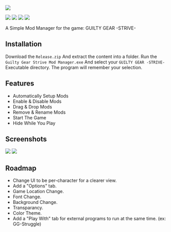 ﻿![](https://image.api.playstation.com/vulcan/img/rnd/202101/1814/A7uJgEJjqPirxWpNzosoTw3J.png)

![](https://img.shields.io/github/last-commit/HalfDragonLucy/Guilty-Gear-Strive-Mod-Manager)
![](https://img.shields.io/github/v/release/HalfDragonLucy/Guilty-Gear-Strive-Mod-Manager) 
![](https://img.shields.io/github/issues/HalfDragonLucy/Guilty-Gear-Strive-Mod-Manager) 
![](https://img.shields.io/github/license/HalfDragonLucy/Guilty-Gear-Strive-Mod-Manager)

A Simple Mod Manager for the game: GUILTY GEAR -STRIVE-

## Installation

Download the `Release.zip` And extract the content into a folder.
Run the `Guilty Gear Strive Mod Manager.exe` And select your `GUILTY GEAR -STRIVE-` Executable directory.
The program will remember your selection.
    
## Features

- Automatically Setup Mods
- Enable & Disable Mods
- Drag & Drop Mods
- Remove & Rename Mods
- Start The Game
- Hide While You Play

## Screenshots

![](https://user-images.githubusercontent.com/62443788/170887358-ed649125-a20b-4900-ba3c-53fe923396bb.png)
![](https://cdn.discordapp.com/attachments/871532487581532190/980547261635371058/unknown.png)

## Roadmap

- Change UI to be per-character for a clearer view.
- Add a "Options" tab.
- Game Location Change.
- Font Change.
- Background Change.
- Transparancy.
- Color Theme.
- Add a "Play With" tab for external programs to run at the same time. (ex: GG-Struggle) 




